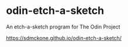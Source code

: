 # odin-etch-a-sketch
An etch-a-sketch program for The Odin Project

https://sdmckone.github.io/odin-etch-a-sketch/
